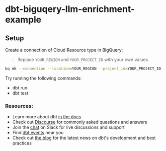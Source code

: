 # dbt-biguqery-llm-enrichment-example

## Setup

Create a connection of Cloud Resource type in BigQuery:

> Replace `YOUR_REGION` and `YOUR_PROJECT_ID` with your own values

```bash
bq mk --connection --location=YOUR_REGION --project_id=YOUR_PROJECT_ID --connection_type=CLOUD_RESOURCE cloud_resources_connection
```

Try running the following commands:
- dbt run
- dbt test


### Resources:
- Learn more about dbt [in the docs](https://docs.getdbt.com/docs/introduction)
- Check out [Discourse](https://discourse.getdbt.com/) for commonly asked questions and answers
- Join the [chat](https://community.getdbt.com/) on Slack for live discussions and support
- Find [dbt events](https://events.getdbt.com) near you
- Check out [the blog](https://blog.getdbt.com/) for the latest news on dbt's development and best practices
